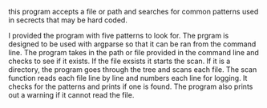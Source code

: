 this program accepts a file or path and searches for common patterns used in secrects that may be hard coded.

I provided the program with five patterns to look for. The prgram is designed to be used with argparse so that it can be ran from the command line.
The program takes in the path or file provided in the command line and checks to see if it exists. 
If the file exsists it starts the scan. If it is a directory, the program goes through the tree and scans each file.
The scan function reads each file line by line and numbers each line for logging. It checks for the patterns and prints if one is found. 
The program also prints out a warning if it cannot read the file. 
